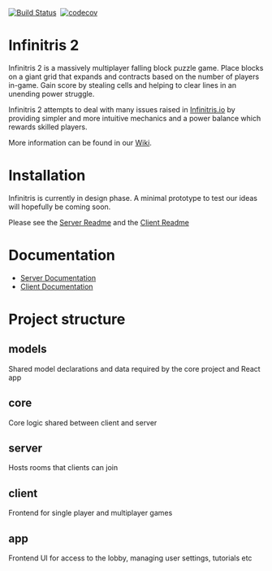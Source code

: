 [![Build Status](https://travis-ci.com/rolznz/infinitris2.svg?branch=master)](https://travis-ci.com/rolznz/infinitris2)&nbsp;
[![codecov](https://codecov.io/gh/rolznz/infinitris2/branch/master/graph/badge.svg)](https://codecov.io/gh/rolznz/infinitris2)&nbsp;

# Infinitris 2

Infinitris 2 is a massively multiplayer falling block puzzle game. Place blocks on a giant grid that expands and contracts based on the number of players in-game. Gain score by stealing cells and helping to clear lines in an unending power struggle.

Infinitris 2 attempts to deal with many issues raised in [Infinitris.io](https://github.com/rolznz/infinitris2/wiki/infinitris.io) by providing simpler and more intuitive mechanics and a power balance which rewards skilled players.

More information can be found in our [Wiki](https://github.com/rolznz/infinitris2/wiki/Home).

# Installation

Infinitris is currently in design phase. A minimal prototype to test our ideas will hopefully be coming soon.

Please see the [Server Readme](server/README.md) and the [Client Readme](client/README.md)

# Documentation

- [Server Documentation](https://rolznz.github.io/infinitris2-server-docs)
- [Client Documentation](https://rolznz.github.io/infinitris2-client-docs)

# Project structure

## models

Shared model declarations and data required by the core project and React app

## core

Core logic shared between client and server

## server

Hosts rooms that clients can join

## client

Frontend for single player and multiplayer games

## app

Frontend UI for access to the lobby, managing user settings, tutorials etc
